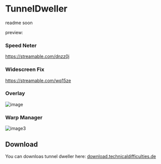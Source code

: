 # TunnelDweller
readme soon

preview:

### Speed Neter

https://streamable.com/dnzz0j

### Widescreen Fix

https://streamable.com/wq15ze

### Overlay

![image](https://github.com/Corvex-2/TunnelDweller/assets/22897151/0ad8ad5d-d9e4-4434-a8ef-c7ffe0e5d264)

### Warp Manager

![image3](https://github.com/Corvex-2/TunnelDweller/assets/22897151/e1052039-cbe6-4981-b7f4-43a932be5c15)


## Download
You can downloas tunnel dweller here: [download.technicaldifficulties.de](http://download.technicaldifficulties.de/files/metro/core/publish.7z)
